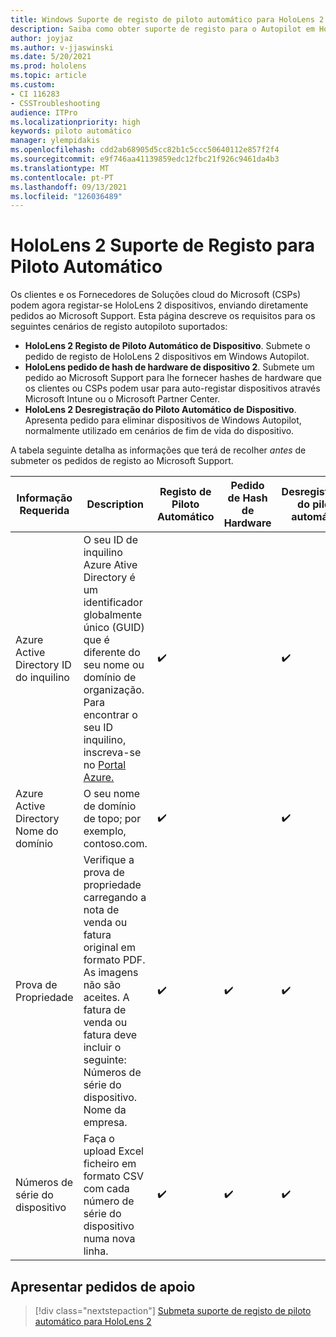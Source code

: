 ```yaml
---
title: Windows Suporte de registo de piloto automático para HoloLens 2
description: Saiba como obter suporte de registo para o Autopilot em HoloLens 2 dispositivos.
author: joyjaz
ms.author: v-jjaswinski
ms.date: 5/20/2021
ms.prod: hololens
ms.topic: article
ms.custom:
- CI 116283
- CSSTroubleshooting
audience: ITPro
ms.localizationpriority: high
keywords: piloto automático
manager: ylempidakis
ms.openlocfilehash: cdd2ab68905d5cc82b1c5ccc50640112e857f2f4
ms.sourcegitcommit: e9f746aa41139859edc12fbc21f926c9461da4b3
ms.translationtype: MT
ms.contentlocale: pt-PT
ms.lasthandoff: 09/13/2021
ms.locfileid: "126036489"
---
```

# <a name="hololens-2-registration-support-for-autopilot"></a>HoloLens 2 Suporte de Registo para Piloto Automático

Os clientes e os Fornecedores de Soluções cloud do Microsoft (CSPs) podem agora registar-se HoloLens 2 dispositivos, enviando diretamente pedidos ao Microsoft Support. Esta página descreve os requisitos para os seguintes cenários de registo autopiloto suportados:

- **HoloLens 2 Registo de Piloto Automático de Dispositivo**. Submete o pedido de registo de HoloLens 2 dispositivos em Windows Autopilot.
- **HoloLens pedido de hash de hardware de dispositivo 2**. Submete um pedido ao Microsoft Support para lhe fornecer hashes de hardware que os clientes ou CSPs podem usar para auto-registar dispositivos através Microsoft Intune ou o Microsoft Partner Center.
- **HoloLens 2 Desregistração do Piloto Automático de Dispositivo**. Apresenta pedido para eliminar dispositivos de Windows Autopilot, normalmente utilizado em cenários de fim de vida do dispositivo.

A tabela seguinte detalha as informações que terá de recolher *antes* de submeter os pedidos de registo ao Microsoft Support.

| Informação Requerida | Description | Registo de Piloto Automático  | Pedido de Hash de Hardware | Desregistração do piloto automático |
------------|-------------------------------|--------------------------------------------------|------------------------------|--------------------------------|
|  Azure Active Directory ID do inquilino    |    O seu ID de inquilino Azure Ative Directory é um identificador globalmente único (GUID) que é diferente do seu nome ou domínio de organização.    Para encontrar o seu ID inquilino, inscreva-se no [Portal Azure.](https://portal.azure.com/#blade/Microsoft_AAD_IAM/ActiveDirectoryMenuBlade/Properties)    |     ✔️                         |                              |                         ✔️                        |
|  Azure Active Directory Nome do domínio    |   O seu nome de domínio de topo; por exemplo, contoso.com.    |     ✔️                         |                              |                         ✔️                        |
|  Prova de Propriedade    |   Verifique a prova de propriedade carregando a nota de venda ou fatura original em formato PDF. As imagens não são aceites. A fatura de venda ou fatura deve incluir o seguinte: Números de série do dispositivo. Nome da empresa.     |     ✔️                         |              ✔️                |                         ✔️                        |
|  Números de série do dispositivo    |   Faça o upload Excel ficheiro em formato CSV com cada número de série do dispositivo numa nova linha.     |     ✔️                         |              ✔️                |                         ✔️                        |

## <a name="submit-support-requests"></a>Apresentar pedidos de apoio

> [!div class="nextstepaction"]
> [Submeta suporte de registo de piloto automático para HoloLens 2](https://prod.support.services.microsoft.com/supportrequestform/0d8bf192-cab7-6d39-143d-5a17840b9f5f)
